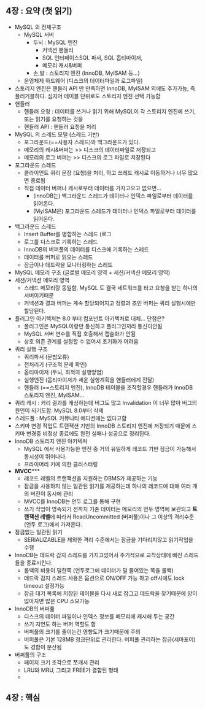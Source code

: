 ## 4장 : 요약 (첫 읽기)

- MySQL 의 전체구조
    - MySQL 서버
        - 두뇌 : MySQL 엔진
            - 커넥션 핸들러
            - SQL 인터페이스SQL 파서, SQL 옵티마이저,
            - 메모리 캐시&버퍼
        - 손,발 : 스토리지 엔진 (InnoDB, MyISAM 등…)
    - 운영체제 하드웨어 (디스크의 데이터파일과 로그파일)
- 스토리지 엔진은 핸들러 API 만 만족하면 InnoDB, MyISAM 외에도 추가가능, 즉 플러거블하다. 심지어 테이블 단위로도 스토리지 엔진 선택 가능함
- 핸들러
    - 핸들러 요청 : 데이터를 쓰거나 읽기 위해 MySQL이 각 스토리지 엔진에 쓰기, 또는 읽기를 요청하는 것을
    - 핸들러 API : 핸들러 요청을 처리
- MySQL 의 스레드 모델 (스레드 기반)
    - 포그라운드(==사용자 스레드)와 백그라운드가 있다.
    - 메모리의 캐시&버퍼는 >> 디스크의 데이터파일로 저장되고
    - 메모리의 로그 버퍼는 >> 디스크의 로그 파일로 저장된다
- 포그라운드 스레드
    - 클라이언트 쿼리 문장 (요청)을 처리, 하고 쓰레드 캐시로 이동하거나 너무 많으면 종료됨
    - 직접 데이터 버퍼나 케시로부터 데이터를 가지고오고 없으면…
        - (innoDB는) 백그라운드 스레드가 데이터나 인덱스 파일로부터 데이터를 읽어온다.
        - (MyISAM은)  포그라운드 스레드가 데이터나 인덱스 파일로부터 데이터를 읽어온다.
- 백그라운드 스레드
    - Insert Buffer를 병합하는 스레드 (로그
    - 로그를 디스크로 기록하는 스레드
    - InnoDB의 버퍼풀의 데이터를 디스크에 기록하는 스레드
    - 데이터를 버퍼로 읽오는 스레드
    - 잠금이나 데드락을 모니터링하는 스레드
- MySQL 메모리 구조 (글로벌 메모리 영역 + 세션/커넥션 메모리 영역)
- 세션/커넥션 메모리 영역
    - 스레드 메모리랑 동일함, MySQL 도 결국 네트워크를 타고 요청을 받는 하나의 서버이기때문
    - 커넥션과 결과 버퍼는 계속 할당되어지고 정렬과 조인 버퍼는 쿼리 실행시에만 할당된다.
- 플러그인 아키텍처는 8.0 부터 컴포넌트 아키텍처로 대체… 단점은?
    - 플러그인은 MySQL이랑만 통신하고 플러그인끼리 통신이안됨
    - MySQL 서버 변수를 직접 호출해서 캡슐화가 안됨
    - 상호 의존 관계를 설정할 수 없어서 초기화가 어려움
- 쿼리 실행 구조
    - 쿼리파서 (문법오류)
    - 전처리기 (구조적 문제 확인)
    - 옵티마이저 (두뇌, 최적의 실행방법)
    - 실행엔진 (옵티마이저가 세운 실행계획을 핸들러에게 전달)
    - 핸들러 (==스토리지 엔진), InnoDB 테이블을 조작할경우 핸들러가 InnoDB 스토리지 엔진, MyISAM…
- 쿼리 캐시 : 커리 결과를 캐싱하는데 버그도 많고 Invalidation 이 너무 많아 버그의 원인이 되기도함. MySQL 8.0부터 삭제
- 스레드풀 : MySQL 커뮤니티 에디션에는 없다고함
- 스키마 변경 작업도 트랜잭션 기반의 InnoDB 스토리지 엔진에 저장되기 때문에 스키마 변경중 비정상 종료에도 완전 실패나 성공으로 정리된다.
- InnoDB 스토리지 엔진 아키텍처
    - MySQL 에서 사용가능한 엔진 중 거의 유일하게 레코드 기반 잠금이 가능해서 동시성이 뛰어나다.
    - 프라이머리 키에 의한 클러스터링
- **MVCC*****
    - 레코드 레벨의 트랜잭션을 지원하는 DBMS가 제공하는 기능
    - 잠금을 사용하지 않는 일관된 읽기를 제공하는데 하나의 레코드에 대해 여러 개의 버전이 동시에 관리
    - MVCC를 InnoDB는 언두 로그를 통해 구현
    - 쓰기 작업이 영속되기 전까지 기존 데이터는 메모리의 언두 영역에 보관되고 **트랜잭션 레벨**에 따라서 ReadUncommitted \(버퍼풀)이나 그 이상의 격리수준 \(언두 로그)에서 가져온다.
- 잠금없는 일관된 읽기
    - SERIALIZABLE을 제외한 격리 수준에서는 잠금을 기다리지않고 읽기작업을 수행
- InnoDB는 데드락 감지 스레드를 가지고있어서 주기적으로 교착상태에 빠진 스레드들을 종료시킨다.
    - 롤백의 비용이 덜한쪽 \(언두로그에 데이터가 덜 들어있는 쪽을 롤백)
    - 데드락 감지 스레드 사용은 옵션으로 ON/OFF 가능 하고 off시에도 lock timeout 설정가능
    - 잠금 대기 목록에 저장된 테이블을 다시 새로 잠그고 데드락을 찾기때문에 양이 많아지면 많은 CPU 소모가능
- InnoDB의 버퍼풆
    - 디스크의 데이터 파일이나 인덱스 정보를 메모리에 캐시해 두는 공간
    - 쓰기 지연도 하는 버퍼 역할도 함
    - 버퍼풀의 크기를 줄이는건 영향도가 크기때문에 주의
    - 버퍼풀은 기본 128MB 청크단위로 관리한다. 버퍼풀 관리하는 잠금\(세마포어) 도 경합이 분산됨
- 버퍼풀의 구조
  - 페이지 크기 조각으로 쪼개서 관리
  - LRU와 MRU, 그리고 FREE가 결합된 형태
  - 

## 4장 : 핵심
